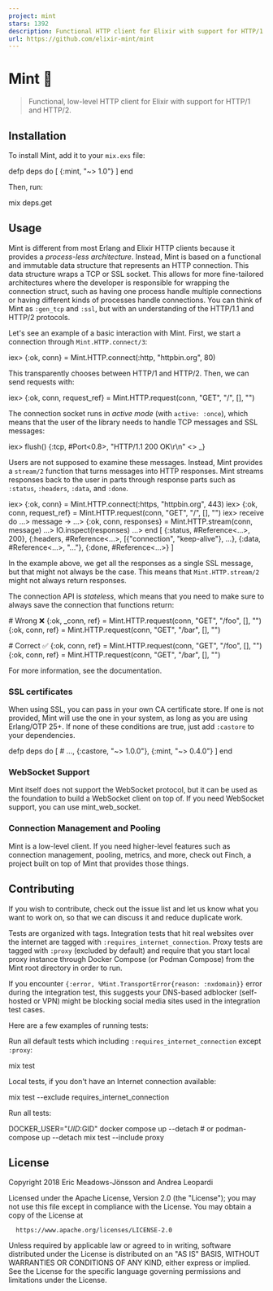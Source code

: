 ```yaml
---
project: mint
stars: 1392
description: Functional HTTP client for Elixir with support for HTTP/1 and HTTP/2 🌱
url: https://github.com/elixir-mint/mint
---
```


Mint 🌱
=======

> Functional, low-level HTTP client for Elixir with support for HTTP/1 and HTTP/2.

Installation
------------

To install Mint, add it to your `mix.exs` file:

defp deps do
  \[
    {:mint, "~> 1.0"}
  \]
end

Then, run:

mix deps.get

Usage
-----

Mint is different from most Erlang and Elixir HTTP clients because it provides a _process-less architecture_. Instead, Mint is based on a functional and immutable data structure that represents an HTTP connection. This data structure wraps a TCP or SSL socket. This allows for more fine-tailored architectures where the developer is responsible for wrapping the connection struct, such as having one process handle multiple connections or having different kinds of processes handle connections. You can think of Mint as `:gen_tcp` and `:ssl`, but with an understanding of the HTTP/1.1 and HTTP/2 protocols.

Let's see an example of a basic interaction with Mint. First, we start a connection through `Mint.HTTP.connect/3`:

iex\> {:ok, conn} \= Mint.HTTP.connect(:http, "httpbin.org", 80)

This transparently chooses between HTTP/1 and HTTP/2. Then, we can send requests with:

iex\> {:ok, conn, request\_ref} \= Mint.HTTP.request(conn, "GET", "/", \[\], "")

The connection socket runs in _active mode_ (with `active: :once`), which means that the user of the library needs to handle TCP messages and SSL messages:

iex\> flush()
{:tcp, #Port<0.8>,
 "HTTP/1.1 200 OK\\r\\n" <> \_}

Users are not supposed to examine these messages. Instead, Mint provides a `stream/2` function that turns messages into HTTP responses. Mint streams responses back to the user in parts through response parts such as `:status`, `:headers`, `:data`, and `:done`.

iex\> {:ok, conn} \= Mint.HTTP.connect(:https, "httpbin.org", 443)
iex\> {:ok, conn, request\_ref} \= Mint.HTTP.request(conn, "GET", "/", \[\], "")
iex\> receive do
...\>   message \->
...\>     {:ok, conn, responses} \= Mint.HTTP.stream(conn, message)
...\>     IO.inspect(responses)
...\> end
\[
  {:status, #Reference<...>, 200},
  {:headers, #Reference<...>, \[{"connection", "keep-alive"}, ...},
  {:data, #Reference<...>, "<!DOCTYPE html>..."},
  {:done, #Reference<...>}
\]

In the example above, we get all the responses as a single SSL message, but that might not always be the case. This means that `Mint.HTTP.stream/2` might not always return responses.

The connection API is _stateless_, which means that you need to make sure to always save the connection that functions return:

\# Wrong ❌
{:ok, \_conn, ref} \= Mint.HTTP.request(conn, "GET", "/foo", \[\], "")
{:ok, conn, ref} \= Mint.HTTP.request(conn, "GET", "/bar", \[\], "")

\# Correct ✅
{:ok, conn, ref} \= Mint.HTTP.request(conn, "GET", "/foo", \[\], "")
{:ok, conn, ref} \= Mint.HTTP.request(conn, "GET", "/bar", \[\], "")

For more information, see the documentation.

### SSL certificates

When using SSL, you can pass in your own CA certificate store. If one is not provided, Mint will use the one in your system, as long as you are using Erlang/OTP 25+. If none of these conditions are true, just add `:castore` to your dependencies.

defp deps do
  \[
    \# ...,
    {:castore, "~> 1.0.0"},
    {:mint, "~> 0.4.0"}
  \]
end

### WebSocket Support

Mint itself does not support the WebSocket protocol, but it can be used as the foundation to build a WebSocket client on top of. If you need WebSocket support, you can use mint\_web\_socket.

### Connection Management and Pooling

Mint is a low-level client. If you need higher-level features such as connection management, pooling, metrics, and more, check out Finch, a project built on top of Mint that provides those things.

Contributing
------------

If you wish to contribute, check out the issue list and let us know what you want to work on, so that we can discuss it and reduce duplicate work.

Tests are organized with tags. Integration tests that hit real websites over the internet are tagged with `:requires_internet_connection`. Proxy tests are tagged with `:proxy` (excluded by default) and require that you start local proxy instance through Docker Compose (or Podman Compose) from the Mint root directory in order to run.

If you encounter `{:error, %Mint.TransportError{reason: :nxdomain}}` error during the integration test, this suggests your DNS-based adblocker (self-hosted or VPN) might be blocking social media sites used in the integration test cases.

Here are a few examples of running tests:

Run all default tests which including `:requires_internet_connection` except `:proxy`:

mix test

Local tests, if you don't have an Internet connection available:

mix test --exclude requires\_internet\_connection

Run all tests:

DOCKER\_USER="$UID:$GID" docker compose up --detach # or podman-compose up --detach
mix test --include proxy

License
-------

Copyright 2018 Eric Meadows-Jönsson and Andrea Leopardi

Licensed under the Apache License, Version 2.0 (the "License"); you may not use this file except in compliance with the License. You may obtain a copy of the License at

```
  https://www.apache.org/licenses/LICENSE-2.0
```

Unless required by applicable law or agreed to in writing, software distributed under the License is distributed on an "AS IS" BASIS, WITHOUT WARRANTIES OR CONDITIONS OF ANY KIND, either express or implied. See the License for the specific language governing permissions and limitations under the License.
